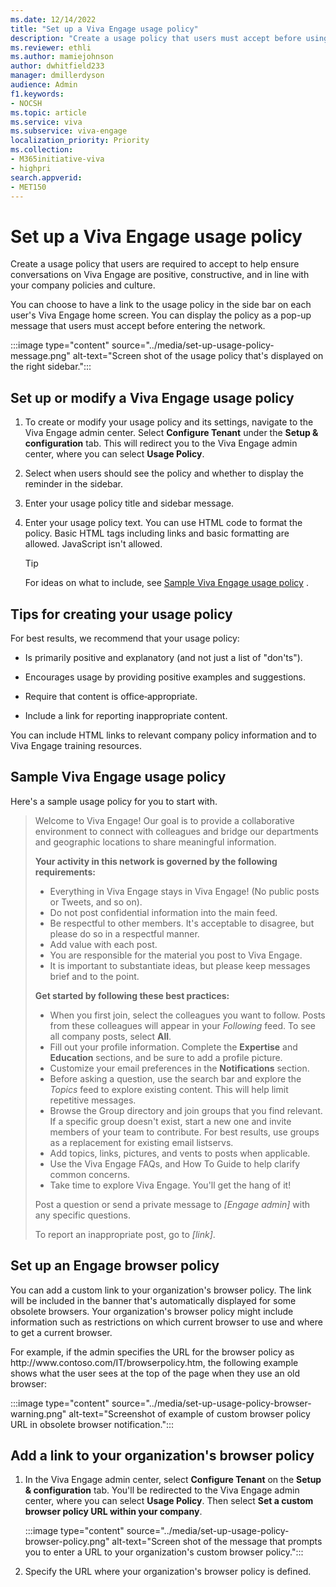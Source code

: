 ```yaml
---
ms.date: 12/14/2022
title: "Set up a Viva Engage usage policy"
description: "Create a usage policy that users must accept before using Viva Engage."
ms.reviewer: ethli
ms.author: mamiejohnson
author: dwhitfield233
manager: dmillerdyson
audience: Admin
f1.keywords:
- NOCSH
ms.topic: article
ms.service: viva
ms.subservice: viva-engage
localization_priority: Priority
ms.collection:  
- M365initiative-viva
- highpri
search.appverid:
- MET150
---
```


# Set up a Viva Engage usage policy

Create a usage policy that users are required to accept to help ensure conversations on Viva Engage are positive, constructive, and in line with your company policies and culture.
  
You can choose to have a link to the usage policy in the side bar on each user's Viva Engage home screen. You can display the policy as a pop-up message that users must accept before entering the network.

:::image type="content" source="../media/set-up-usage-policy-message.png" alt-text="Screen shot of the usage policy that's displayed on the right sidebar.":::
  
## Set up or modify a Viva Engage usage policy

1. To create or modify your usage policy and its settings, navigate to the Viva Engage admin center. Select **Configure Tenant** under the **Setup & configuration** tab. This will redirect you to the Viva Engage admin center, where you can select **Usage Policy**.

2. Select when users should see the policy and whether to display the reminder in the sidebar.

3. Enter your usage policy title and sidebar message.

4. Enter your usage policy text. You can use HTML code to format the policy. Basic HTML tags including links and basic formatting are allowed. JavaScript isn't allowed.

    > [!TIP]
    > For ideas on what to include, see [Sample Viva Engage usage policy](#sample-viva-engage-usage-policy) .
  
## Tips for creating your usage policy

For best results, we recommend that your usage policy:
  
- Is primarily positive and explanatory (and not just a list of "don'ts").

- Encourages usage by providing positive examples and suggestions.

- Require that content is office‐appropriate.

- Include a link for reporting inappropriate content.

You can include HTML links to relevant company policy information and to Viva Engage training resources.
  
## Sample Viva Engage usage policy

Here's a sample usage policy for you to start with.

> Welcome to Viva Engage! Our goal is to provide a collaborative environment to connect with colleagues and bridge our departments and geographic locations to share meaningful information.  
>
> **Your activity in this network is governed by the following requirements:**
>
> - Everything in Viva Engage stays in Viva Engage! (No public posts or Tweets, and so on).
> - Do not post confidential information into the main feed.
> - Be respectful to other members. It's acceptable to disagree, but please do so in a respectful manner.
> - Add value with each post.
> - You are responsible for the material you post to Viva Engage.
> - It is important to substantiate ideas, but please keep messages brief and to the point.
>
> **Get started by following these best practices:**
>
> - When you first join, select the colleagues you want to follow. Posts from these colleagues will appear in your *Following* feed. To see all company posts, select **All**.
> - Fill out your profile information. Complete the **Expertise** and **Education** sections, and be sure to add a profile picture.
> - Customize your email preferences in the **Notifications** section.
> - Before asking a question, use the search bar and explore the *Topics* feed to explore existing content. This will help limit repetitive messages.
> - Browse the Group directory and join groups that you find relevant. If a specific group doesn't exist, start a new one and invite members of your team to contribute. For best results, use groups as a replacement for existing email listservs.
> - Add topics, links, pictures, and vents to posts when applicable.
> - Use the Viva Engage FAQs, and How To Guide to help clarify common concerns.
> - Take time to explore Viva Engage. You'll get the hang of it!
>
> Post a question or send a private message to *[Engage admin]* with any specific questions.
>
> To report an inappropriate post, go to *[link]*.

## Set up an Engage browser policy

You can add a custom link to your organization's browser policy. The link will be included in the banner that's automatically displayed for some obsolete browsers. Your organization's browser policy might include information such as restrictions on which current browser to use and where to get a current browser.
  
For example, if the admin specifies the URL for the browser policy as http&#58;//www&#46;contoso&#46;com/IT/browserpolicy&#46;htm, the following example shows what the user sees at the top of the page when they use an old browser:

:::image type="content" source="../media/set-up-usage-policy-browser-warning.png" alt-text="Screenshot of example of custom browser policy URL in obsolete browser notification.":::
  
## Add a link to your organization's browser policy
  
1. In the Viva Engage admin center, select **Configure Tenant** on the **Setup & configuration** tab. You'll be redirected to the Viva Engage admin center, where you can select **Usage Policy**. Then select **Set a custom browser policy URL within your company**.

   :::image type="content" source="../media/set-up-usage-policy-browser-policy.png" alt-text="Screen shot of the message that prompts you to enter a URL to your organization's custom browser policy.":::

2. Specify the URL where your organization's browser policy is defined.
